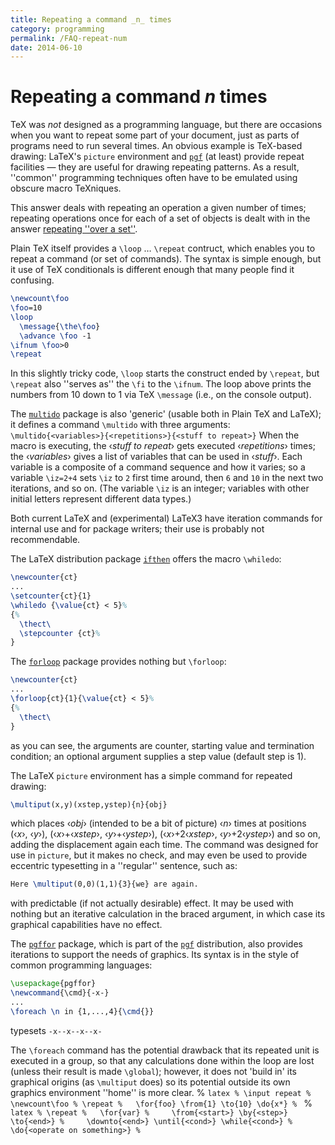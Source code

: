 ```yaml
---
title: Repeating a command _n_ times
category: programming
permalink: /FAQ-repeat-num
date: 2014-06-10
---
```


# Repeating a command _n_ times

TeX was _not_ designed as a programming language, but there
are occasions when you want to repeat some part of your document, just
as parts of programs need to run several times.  An obvious
example is TeX-based drawing: LaTeX's `picture`
environment and [`pgf`](https://ctan.org/pkg/pgf) (at least) provide repeat facilities&nbsp;&mdash;
they are useful for drawing repeating patterns.  As a result,
''common'' programming techniques often have to be emulated using
obscure macro TeXniques.

This answer deals with repeating an operation a given number of times;
repeating operations once for each of a set of objects is dealt with
in the answer [repeating ''over a set''](/FAQ-repeat-set).

Plain TeX itself provides a `\loop` &hellip; `\repeat`
contruct, which enables you to repeat a command (or set of commands).
The syntax is simple enough, but it use of TeX conditionals is
different enough that many people find it confusing.
```latex
\newcount\foo
\foo=10
\loop
  \message{\the\foo}
  \advance \foo -1
\ifnum \foo>0
\repeat
```
In this slightly tricky code, `\loop` starts the construct ended by
`\repeat`, but `\repeat` also ''serves as'' the `\fi` to the
`\ifnum`.  The loop above prints the numbers from 10 down to 1 via
TeX `\message` (i.e., on the console output).

The [`multido`](https://ctan.org/pkg/multido) package is also 'generic' (usable both in
Plain TeX and LaTeX); it defines a command `\multido` with
three arguments:
  `\multido{<variables>}{<repetitions>}{<stuff to repeat>}`
When the macro is executing, the &lsaquo;_stuff to repeat_&rsaquo; gets executed
&lsaquo;_repetitions_&rsaquo; times; the &lsaquo;_variables_&rsaquo; gives a list of
variables that can be used in &lsaquo;_stuff_&rsaquo;.  Each variable is a
composite of a command sequence and how it varies; so a variable
`\iz=2+4` sets `\iz` to `2` first time
around, then `6` and `10` in the next two iterations,
and so on.  (The variable `\iz` is an integer; variables with other
initial letters represent different data types.)

Both current LaTeX and (experimental) LaTeX3 have iteration
commands for internal use and for package writers; their use is
probably not recommendable.

The LaTeX distribution package [`ifthen`](https://ctan.org/pkg/ifthen) offers the macro
`\whiledo`:
<!-- {% raw %} -->
```latex
\newcounter{ct}
...
\setcounter{ct}{1}
\whiledo {\value{ct} < 5}%
{%
  \thect\
  \stepcounter {ct}%
}
```
<!-- {% endraw %} -->

The [`forloop`](https://ctan.org/pkg/forloop) package provides nothing but `\forloop`:
<!-- {% raw %} -->
```latex
\newcounter{ct}
...
\forloop{ct}{1}{\value{ct} < 5}%
{%
  \thect\
}
```
<!-- {% endraw %} -->
as you can see, the arguments are counter, starting value and
termination condition; an optional argument supplies a step value
(default step is 1).

The LaTeX `picture` environment has a simple command
for repeated drawing:
```latex
\multiput(x,y)(xstep,ystep){n}{obj}
```
which places &lsaquo;_obj_&rsaquo; (intended to be a bit of picture)
&lsaquo;_n_&rsaquo; times at positions (&lsaquo;_x_&rsaquo;, &lsaquo;_y_&rsaquo;),
(&lsaquo;_x_&rsaquo;+&lsaquo;_xstep_&rsaquo;, &lsaquo;_y_&rsaquo;+&lsaquo;_ystep_&rsaquo;),
(&lsaquo;_x_&rsaquo;+2&lsaquo;_xstep_&rsaquo;, &lsaquo;_y_&rsaquo;+2&lsaquo;_ystep_&rsaquo;) and so on, adding the
displacement again each time.  The command was designed for use in
`picture`, but it makes no check, and may even be used to
provide eccentric typesetting in a ''regular'' sentence, such as:
```latex
Here \multiput(0,0)(1,1){3}{we} are again.
```
with predictable (if not actually desirable) effect.  It may be used
with nothing but an iterative calculation in the braced argument, in
which case its graphical capabilities have no effect.

The [`pgffor`](https://ctan.org/pkg/pgf) package, which is part of the 
[`pgf`](https://ctan.org/pkg/pgf) distribution, also
provides iterations to support the needs of graphics.  Its syntax is
in the style of common programming languages:
```latex
\usepackage{pgffor}
\newcommand{\cmd}{-x-}
...
\foreach \n in {1,...,4}{\cmd{}}
```
typesets `-x--x--x--x-`

The `\foreach` command has the potential drawback that its repeated
unit is executed in a group, so that any calculations done within the
loop are lost (unless their result is made `\global`); however, it
does not 'build in' its graphical origins (as `\multiput` does) so
its potential outside its own graphics environment ''home'' is more
clear.
% ```latex
% \input repeat
% \newcount\foo
% \repeat
%   \for{foo} \from{1} \to{10} \do{x*}
% ```
% ```latex
% \repeat
%   \for{var}
%     \from{<start>} \by{<step>} \to{<end>}
%     \downto{<end>} \until{<cond>} \while{<cond>}
% \do{<operate on something>}
% ```

